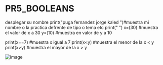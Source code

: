 # PR5_BOOLEANS
 desplegar su nombre 
print("puga fernandez jorge kaled ")#muestra mi nombre o la practica defrente de tipo o tema etc
print(" ")
x=(30) #muestra el valor de x a 30
y=(10) #muestra en valor de y a 10

print(x==7) #muestra x igual a 7
print(x<y) #muestra el menor de la x < y
print(x>y) #muestra el mayor de la x > y


![image](https://github.com/user-attachments/assets/fcd762e3-375d-4bd5-ae38-508c5867949a)
